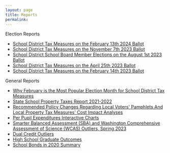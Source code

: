 ```yaml
---
layout: page
title: Reports
permalink:
---
```


Election Reports
- [School District Tax Measures on the February 13th 2024 Ballot](report_levies_20240213)
- [School District Tax Measures on the November 7th 2023 Ballot](report_levies_20231107)
- [School District School Board Member Elections on the August 1st 2023 Ballot](report_school_board_races)
- [School District Tax Measures on the April 25th 2023 Ballot](report_levies_20230425)
- [School District Tax Measures on the February 14th 2023 Ballot](report_levies_20230214)

General Reports
- [Why February is the Most Popular Election Month for School District Tax Measures](report_election_month)
- [State School Property Taxes Report 2021-2022](report_state_school_taxes_2021-2022)
- [Recommended Policy Changes Regarding Local Voters' Pamphlets And Local Property Tax Measures' Cost Impact Analyses](report_levies_recommended_policy_changes)
- [Per Pupil Expenditures Interactive Charts](per_pupil_expenditures_list)
- [Smarter Balanced Assessment (SBA) and Washington Comprehensive Assessment of Science (WCAS) Outliers, Spring 2023](sba_outliers)
- [Dual Credit Outliers](report_dual_credit_outliers)
- [High School Graduate Outcomes](report_erdc)
- [School Bonds in 2020 Summary](report_bonds)



